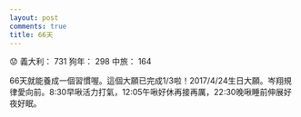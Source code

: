 ```yaml
---
layout: post
comments: true
title: 66天
---
```


:worried: 義大利： 731 狗年： 298 中旅： 164


66天就能養成一個習慣喔。這個大願已完成1/3啦！2017/4/24生日大願。岑翔規律愛向前。8:30早啾活力打氣，12:05午啾好休再接再厲，22:30晚啾睡前伸展好夜好眠。

